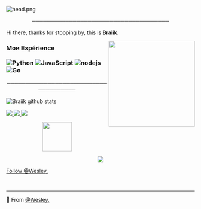![head.png](https://www.casulgamestudio.com/wp-content/uploads/2020/07/discord.gif)

<p align="center">
─────────────────────────────────────
</p>

Hi there, thanks for stopping by, this is **Braiik**.

<img align='right' src="https://i.pinimg.com/originals/a9/36/c2/a936c2d173cb4af7a620d41222ab856a.gif" width="230">

### Мои Expérience <br/> <br/> ![Python](https://img.shields.io/badge/-Python-0077B5?style=flat&logoColor=white&logo=python) ![JavaScript](https://camo.githubusercontent.com/4fdfb0cf06c96ca8a5ab446e39e0518bb0ad5380a284c2e7bb9e3d23c34f9626/68747470733a2f2f696d672e736869656c64732e696f2f62616467652f2d4a6176617363726970742d4646454530303f7374796c653d666c61742d737175617265266c6f676f3d6a617661736372697074266c6f676f436f6c6f723d626c61636b) ![nodejs](https://img.shields.io/badge/-NodeJS-43853D?style=flat-square&logo=Node.js&logoColor=white) ![Go](https://img.shields.io/badge/-Go-666699?style=flat-square&logo=Go&logoColor=black)


<p align="center">
─────────────────────────────────────
</p>

![Braiik github stats](https://github-readme-stats.vercel.app/api?username=Braiik&hide=contribs,prs&count_private=true&show_icons=true)

<a href="https://github.com/Wesley.">
  <img src="https://img.shields.io/github/followers/Wesley.">
</a>
<a href="https://github.com/Wesley.">
   <img src="https://komarev.com/ghpvc/?username=4po">
</a>
<a href="https://discord.bio/p/Braiik">
         <img src="https://img.shields.io/static/v1?label=Website&logo=CSS3&logoColor=1572B6&message=Click%20Here&color=1572B6">
         </a>

<p align="center">
   <a href="https://discord.gg/fr">
         <img src="https://images-wixmp-ed30a86b8c4ca887773594c2.wixmp.com/f/a13db5d2-bd25-464d-b76d-0a07134ddf67/ddcohz1-04198bc7-cbc1-41bf-8f2a-7d5e0ed6d15d.gif?token=eyJ0eXAiOiJKV1QiLCJhbGciOiJIUzI1NiJ9.eyJzdWIiOiJ1cm46YXBwOjdlMGQxODg5ODIyNjQzNzNhNWYwZDQxNWVhMGQyNmUwIiwiaXNzIjoidXJuOmFwcDo3ZTBkMTg4OTgyMjY0MzczYTVmMGQ0MTVlYTBkMjZlMCIsIm9iaiI6W1t7InBhdGgiOiJcL2ZcL2ExM2RiNWQyLWJkMjUtNDY0ZC1iNzZkLTBhMDcxMzRkZGY2N1wvZGRjb2h6MS0wNDE5OGJjNy1jYmMxLTQxYmYtOGYyYS03ZDVlMGVkNmQxNWQuZ2lmIn1dXSwiYXVkIjpbInVybjpzZXJ2aWNlOmZpbGUuZG93bmxvYWQiXX0.aKyAIN1r6ldMm_1j8-fV6ddCzt469-Y4_e7aTdiBgWI" width="78"> 
</p>

<p align="center">
         <a href="https://discord.gg/fr">
         <img src="https://i.imgur.com/0dG2g3t.png">
         </a>
      

<!-- Place this tag where you want the button to render. -->
<a class="github-button" href="https://twitter.com/Wesley." data-color-scheme="no-preference: light; light: light; dark: dark;" data-show-count="true" aria-label="Follow @Wesley. on GitHub">Follow @Wesley.</a>


<br>

---

🔎 From [@Wesley.](https://github.com/Wesley.)

